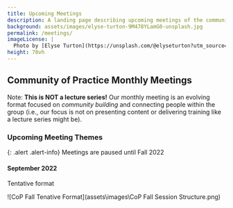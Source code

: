 ```yaml
---
title: Upcoming Meetings
description: A landing page describing upcoming meetings of the community of practice
background: assets/images/elyse-turton-9M478YLamG0-unsplash.jpg
permalink: /meetings/
imageLicense: |
  Photo by [Elyse Turton](https://unsplash.com/@elyseturton?utm_source=unsplash&utm_medium=referral&utm_content=creditCopyText) on [Unsplash](https://unsplash.com/s/photos/nova-scotia?utm_source=unsplash&utm_medium=referral&utm_content=creditCopyText)  
height: 70vh
---
```

## Community of Practice Monthly Meetings

Note: **This is NOT a lecture series!** Our monthly meeting is an evolving format focused on *community building* and connecting people within the group (i.e., our focus is not on presenting content or delivering training like a lecture series might be). 

### Upcoming Meeting Themes

{: .alert .alert-info}
Meetings are paused until Fall 2022

#### September 2022

Tentative format


![CoP Fall Tenative Format](assets\images\CoP Fall Session Structure.png)